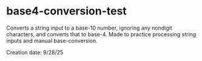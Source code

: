 # base4-conversion-test
Converts a string input to a base-10 number, ignoring any nondigit characters, and converts that to base-4. Made to practice processing string inputs and manual base-conversion. 

Creation date: 9/28/25
